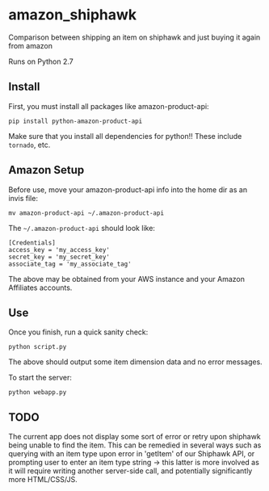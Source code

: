 # amazon_shiphawk
Comparison between shipping an item on shiphawk and just buying it again from amazon

Runs on Python 2.7

## Install

First, you must install all packages like amazon-product-api:
```
pip install python-amazon-product-api
```
Make sure that you install all dependencies for python!! These include `tornado`, etc.

## Amazon Setup

Before use, move your amazon-product-api info into the home dir as an invis file:
```
mv amazon-product-api ~/.amazon-product-api
```
The `~/.amazon-product-api` should look like:
```
[Credentials]
access_key = 'my_access_key'
secret_key = 'my_secret_key'
associate_tag = 'my_associate_tag'
```
The above may be obtained from your AWS instance and your Amazon Affiliates accounts.

## Use
Once you finish, run a quick sanity check:
```
python script.py
```
The above should output some item dimension data and no error messages.

To start the server:
```
python webapp.py
```

## TODO
The current app does not display some sort of error or retry upon shiphawk being unable to
find the item. This can be remedied in several ways such as querying with an item type upon
error in 'getItem' of our Shiphawk API, or prompting user to enter an item type string ->
this latter is more involved as it will require writing another server-side call, and 
potentially significantly more HTML/CSS/JS.
